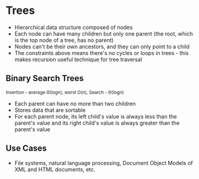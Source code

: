 # Trees

- Hierarchical data structure composed of nodes
- Each node can have many children but only one parent (the root, which is the top node of a tree, has no parent)
- Nodes can't be their own ancestors, and they can only point to a child
- The constraints above means there's no cycles or loops in trees - this makes recursion useful technique for tree traversal

## Binary Search Trees

<small>Insertion - average Θ(logn), worst O(n), Search - Θ(logn)</small>

- Each parent can have no more than two children
- Stores data that are sortable
- For each parent node, its left child's value is always less than the parent's value and its right child's value is always greater than the parent's value

## Use Cases

- File systems, natural language processing, Document Object Models of XML and HTML documents, etc.
